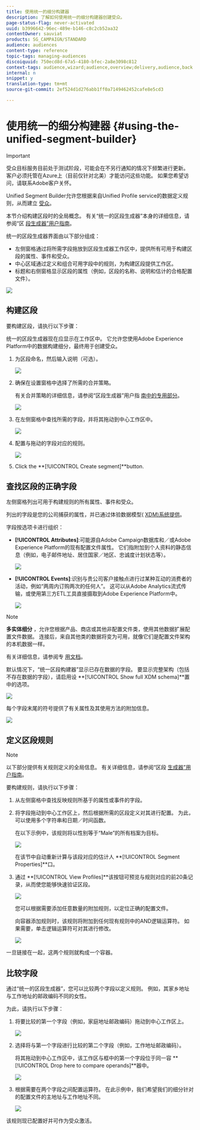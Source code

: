 ```yaml
---
title: 使用统一的细分构建器
description: 了解如何使用统一的细分构建器创建受众。
page-status-flag: never-activated
uuid: b3996642-96ec-489e-b146-c8c2cb52aa32
contentOwner: sauviat
products: SG_CAMPAIGN/STANDARD
audience: audiences
content-type: reference
topic-tags: managing-audiences
discoiquuid: 750ecd8d-67a5-4180-bfec-2a8e3098c812
context-tags: audience,wizard;audience,overview;delivery,audience,back
internal: n
snippet: y
translation-type: tm+mt
source-git-commit: 2ef524d1d276abb1ff0a7149462452cafe8e5cd3

---
```



# 使用统一的细分构建器 {#using-the-unified-segment-builder}

>[!IMPORTANT]
>
>受众目标服务目前处于测试阶段，可能会在不另行通知的情况下频繁进行更新。 客户必须托管在Azure上（目前仅针对北美）才能访问这些功能。 如果您希望访问，请联系Adobe客户关怀。

Unified Segment Builder允许您根据来自Unified Profile service的数据定义规则，从而建立 [受众](https://www.adobe.io/apis/experienceplatform/home/profile-identity-segmentation.html)。

本节介绍构建区段时的全局概念。 有关“统一的区段生成器”本身的详细信息，请参阅“区 [段生成器”用户指南](https://www.adobe.io/apis/experienceplatform/home/profile-identity-segmentation/profile-identity-segmentation-services.html#!api-specification/markdown/narrative/technical_overview/segmentation/segment-builder-guide.md)。

统一的区段生成器界面由以下部分组成：

* 左侧窗格通过将所需字段拖放到区段生成器工作区中，提供所有可用于构建区段的属性、事件和受众。
* 中心区域通过定义和组合可用字段中的规则，为构建区段提供工作区。
* 标题和右侧窗格显示区段的属性（例如，区段的名称、说明和估计的合格配置文件）。

![](assets/aep_audiences_interface.png)

## 构建区段

要构建区段，请执行以下步骤：

统一的区段生成器现在应显示在工作区中。 它允许您使用Adobe Experience Platform中的数据构建细分，最终用于创建受众。

1. 为区段命名，然后输入说明（可选）。

   ![](assets/aep_audiences_creation_edit_name.png)

1. 确保在设置窗格中选择了所需的合并策略。

   有关合并策略的详细信息，请参阅“区段生成器”用户指 [南中的专用部分](https://www.adobe.io/apis/experienceplatform/home/profile-identity-segmentation/profile-identity-segmentation-services.html#!api-specification/markdown/narrative/technical_overview/segmentation/segment-builder-guide.md)。

   ![](assets/aep_audiences_mergepolicy.png)

1. 在左侧窗格中查找所需的字段，并将其拖动到中心工作区中。

   ![](assets/aep_audiences_dragfield.png)

1. 配置与拖动的字段对应的规则。

   ![](assets/aep_audiences_configure_rules.png)

1. Click the **[!UICONTROL Create segment]**button.

## 查找区段的正确字段

左侧窗格列出可用于构建规则的所有属性、事件和受众。

列出的字段是您的公司捕获的属性，并已通过体验数据模型( [XDM)系统提供](https://www.adobe.io/apis/experienceplatform/home/xdm.html)。

字段按选项卡进行组织：

* **[!UICONTROL Attributes]**:可能源自Adobe Campaign数据库和／或Adobe Experience Platform的现有配置文件属性。 它们指附加到个人资料的静态信息（例如，电子邮件地址、居住国家／地区、忠诚度计划状态等）。

   ![](assets/aep_audiences_attributestab.png)

* **[!UICONTROL Events]**:识别与贵公司客户接触点进行过某种互动的消费者的活动，例如“两周内订购两次的任何人”。 这可以从Adobe Analytics流式传输，或使用第三方ETL工具直接摄取到Adobe Experience Platform中。

   ![](assets/aep_audiences_eventstab.png)

>[!NOTE]
>
>**多实体细分** ，允许您根据产品、商店或其他非配置文件类，使用其他数据扩展配置文件数据。 连接后，来自其他类的数据将变为可用，就像它们是配置文件架构的本机数据一样。
>
>有关详细信息，请参阅专 [用文档](https://www.adobe.io/apis/experienceplatform/home/profile-identity-segmentation/profile-identity-segmentation-services.html#!api-specification/markdown/narrative/tutorials/segmentation/multi_entity_segmentation.md)。

默认情况下，“统一区段构建器”显示已存在数据的字段。 要显示完整架构（包括不存在数据的字段），请启用设 **[!UICONTROL Show full XDM schema]**置中的选项。

![](assets/aep_audiences_populatedfields.png)

每个字段末尾的符号提供了有关属性及其使用方法的附加信息。

![](assets/aep_audiences_isymbol.png)

## 定义区段规则

>[!NOTE]
>
>以下部分提供有关规则定义的全局信息。 有关详细信息，请参阅“区段 [生成器”用户指南](https://www.adobe.io/apis/experienceplatform/home/profile-identity-segmentation/profile-identity-segmentation-services.html#!api-specification/markdown/narrative/technical_overview/segmentation/segment-builder-guide.md)。

要构建规则，请执行以下步骤：

1. 从左侧窗格中查找反映规则所基于的属性或事件的字段。

1. 将字段拖动到中心工作区上，然后根据所需的区段定义对其进行配置。 为此，可以使用多个字符串和日期／时间函数。

   在以下示例中，该规则将以性别等于“Male”的所有档案为目标。

   ![](assets/aep_audiences_malegender.png)

   在该节中自动重新计算与该段对应的估计人 **[!UICONTROL Segment Properties]**口。

1. 通过 **[!UICONTROL View Profiles]**该按钮可预览与规则对应的前20条记录，从而使您能够快速验证区段。

   ![](assets/aep_audiences_samplepreview.png)

   您可以根据需要添加任意数量的附加规则，以定位正确的配置文件。

   向容器添加规则时，该规则将附加到任何现有规则中的AND逻辑运算符。 如果需要，单击逻辑运算符可对其进行修改。

   ![](assets/aep_audiences_andoperator.png)

一旦链接在一起，这两个规则就构成一个容器。

## 比较字段

通过“统一的区段生成器”，您可以比较两个字段以定义规则。 例如，其家乡地址与工作地址的邮政编码不同的女性。

为此，请执行以下步骤：

1. 将要比较的第一个字段（例如，家庭地址邮政编码）拖动到中心工作区上。

   ![](assets/aep_audiences_comparing_1.png)

1. 选择将与第一个字段进行比较的第二个字段（例如，工作地址邮政编码）。

   将其拖动到中心工作区中，该工作区与框中的第一个字段位于同一容 **[!UICONTROL Drop here to compare operands]**器中。

   ![](assets/aep_audiences_comparing_2.png)

1. 根据需要在两个字段之间配置运算符。 在此示例中，我们希望我们的细分针对的配置文件的主地址与工作地址不同。

   ![](assets/aep_audiences_comparing_3.png)

该规则现已配置好并可作为受众激活。
